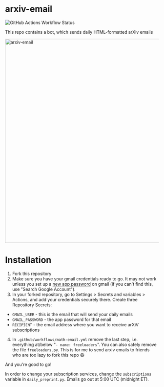 # arxiv-email

![GitHub Actions Workflow Status](https://img.shields.io/github/actions/workflow/status/tbrazel/arxiv-email/math-email.yml)
 
This repo contains a bot, which sends daily HTML-formatted arXiv emails

<img width="667" alt="arxiv-email" src="https://github.com/tbrazel/arxiv-email/assets/42276623/082de276-3624-4b3e-9e87-97426b165aff">

# Installation

1. Fork this repository
2. Make sure you have your gmail credentials ready to go. It may not work unless you set up a [new app password](https://support.google.com/mail/answer/185833?hl=en-GB) on gmail (if you can't find this, use "Search Google Account").
3. In your forked repository, go to Settings > Secrets and variables > Actions, and add your credentials securely there. Create three Repository Secrets:
* `GMAIL_USER` - this is the email that will send your daily emails
* `GMAIL_PASSWORD` - the app password for that email
* `RECIPIENT` - the email address where you want to receive arXiV subscriptions
4. In `.github/workflows/math-email.yml` remove the last step, i.e. everything at/below "`- name: freeloaders`". You can also safely remove the file `freeloaders.py`. This is for me to send arxiv emails to friends who are too lazy to fork this repo 😃

And you're good to go!

In order to change your subscription services, change the `subscriptions` variable in `daily_preprint.py`. Emails go out at 5:00 UTC (midnight ET).
